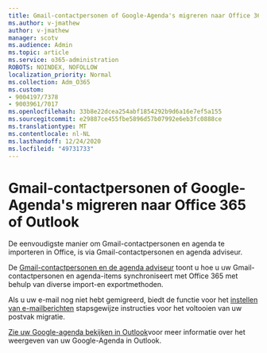 ```yaml
---
title: Gmail-contactpersonen of Google-Agenda's migreren naar Office 365 of Outlook
ms.author: v-jmathew
author: v-jmathew
manager: scotv
ms.audience: Admin
ms.topic: article
ms.service: o365-administration
ROBOTS: NOINDEX, NOFOLLOW
localization_priority: Normal
ms.collection: Adm_O365
ms.custom:
- 9004197/7378
- 9003961/7017
ms.openlocfilehash: 33b8e22dcea254abf1854292b9d6a16e7ef5a155
ms.sourcegitcommit: e29887ce455fbe5896d57b07992e6eb3fc0888ce
ms.translationtype: MT
ms.contentlocale: nl-NL
ms.lasthandoff: 12/24/2020
ms.locfileid: "49731733"
---
```

# <a name="migrate-gmail-contacts-or-google-calendars-to-office-365-or-outlook"></a>Gmail-contactpersonen of Google-Agenda's migreren naar Office 365 of Outlook

De eenvoudigste manier om Gmail-contactpersonen en agenda te importeren in Office, is via Gmail-contactpersonen en agenda adviseur.

De [Gmail-contactpersonen en de agenda adviseur](https://go.microsoft.com/fwlink/?linkid=2134386) toont u hoe u uw Gmail-contactpersonen en agenda-items synchroniseert met Office 365 met behulp van diverse import-en exportmethoden.

Als u uw e-mail nog niet hebt gemigreerd, biedt de functie voor het [instellen van e-mailberichten](https://go.microsoft.com/fwlink/?linkid=2133951) stapsgewijze instructies voor het voltooien van uw postvak migratie.

[Zie uw Google-agenda bekijken in Outlook](https://go.microsoft.com/fwlink/?linkid=2083939)voor meer informatie over het weergeven van uw Google-Agenda in Outlook.
